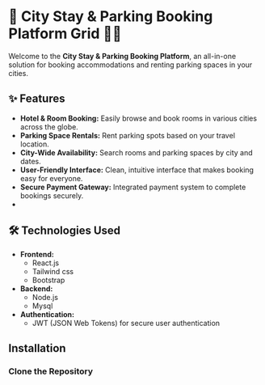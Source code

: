 # 🌆 City Stay & Parking Booking Platform Grid 🚗🏨

Welcome to the **City Stay & Parking Booking Platform**, an all-in-one solution for booking accommodations and renting parking spaces in your cities. 
## ✨ Features

- **Hotel & Room Booking:** Easily browse and book rooms in various cities across the globe.
- **Parking Space Rentals:** Rent parking spots based on your travel location.
- **City-Wide Availability:** Search rooms and parking spaces by city and dates.
- **User-Friendly Interface:** Clean, intuitive interface that makes booking easy for everyone.
- **Secure Payment Gateway:** Integrated payment system to complete bookings securely.
-

## 🛠️ Technologies Used

- **Frontend:**
  - React.js
  - Tailwind css
  - Bootstrap
- **Backend:**
  - Node.js
  - Mysql
- **Authentication:**
  - JWT (JSON Web Tokens) for secure user authentication

## Installation

### Clone the Repository
